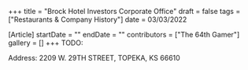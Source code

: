 +++
title = "Brock Hotel Investors Corporate Office"
draft = false
tags = ["Restaurants & Company History"]
date = 03/03/2022

[Article]
startDate = ""
endDate = ""
contributors = ["The 64th Gamer"]
gallery = []
+++
TODO:

Address: 2209 W. 29TH STREET, TOPEKA, KS 66610
